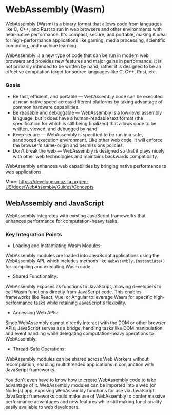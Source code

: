 
# WebAssembly (Wasm)

WebAssembly (Wasm) is a binary format that allows code from languages like C, C++, and Rust to run in web browsers and other environments with near-native performance. It's compact, secure, and portable, making it ideal for high-performance applications like gaming, media processing, scientific computing, and machine learning.

WebAssembly is a new type of code that can be run in modern web browsers and provides new features and major gains in performance. It is not primarily intended to be written by hand, rather it is designed to be an effective compilation target for source languages like C, C++, Rust, etc.

### Goals

- Be fast, efficient, and portable — WebAssembly code can be executed at near-native speed across different platforms by taking advantage of common hardware capabilities.
- Be readable and debuggable — WebAssembly is a low-level assembly language, but it does have a human-readable text format (the specification for which is still being finalized) that allows code to be written, viewed, and debugged by hand.
- Keep secure — WebAssembly is specified to be run in a safe, sandboxed execution environment. Like other web code, it will enforce the browser's same-origin and permissions policies.
- Don't break the web — WebAssembly is designed so that it plays nicely with other web technologies and maintains backwards compatibility.

WebAssembly enhances web capabilities by bringing native performance to web applications.

More: https://developer.mozilla.org/en-US/docs/WebAssembly/Guides/Concepts

## WebAssembly and JavaScript

WebAssembly integrates with existing JavaScript frameworks that enhances performance for computation-heavy tasks.

### Key Integration Points

- Loading and Instantiating Wasm Modules:

WebAssembly modules are loaded into JavaScript applications using the WebAssembly API, which includes methods like `WebAssembly.instantiate()` for compiling and executing Wasm code.

- Shared Functionality:

WebAssembly exposes its functions to JavaScript, allowing developers to call Wasm functions directly from JavaScript code. This enables frameworks like React, Vue, or Angular to leverage Wasm for specific high-performance tasks while retaining JavaScript's flexibility.

- Accessing Web APIs:

Since WebAssembly cannot directly interact with the DOM or other browser APIs, JavaScript serves as a bridge, handling tasks like DOM manipulation and event handling while delegating computation-heavy operations to WebAssembly.

- Thread-Safe Operations:

WebAssembly modules can be shared across Web Workers without recompilation, enabling multithreaded applications in conjunction with JavaScript frameworks.

You don't even have to know how to create WebAssembly code to take advantage of it. WebAssembly modules can be imported into a web (or Node.js) app, exposing WebAssembly functions for use via JavaScript. JavaScript frameworks could make use of WebAssembly to confer massive performance advantages and new features while still making functionality easily available to web developers.

